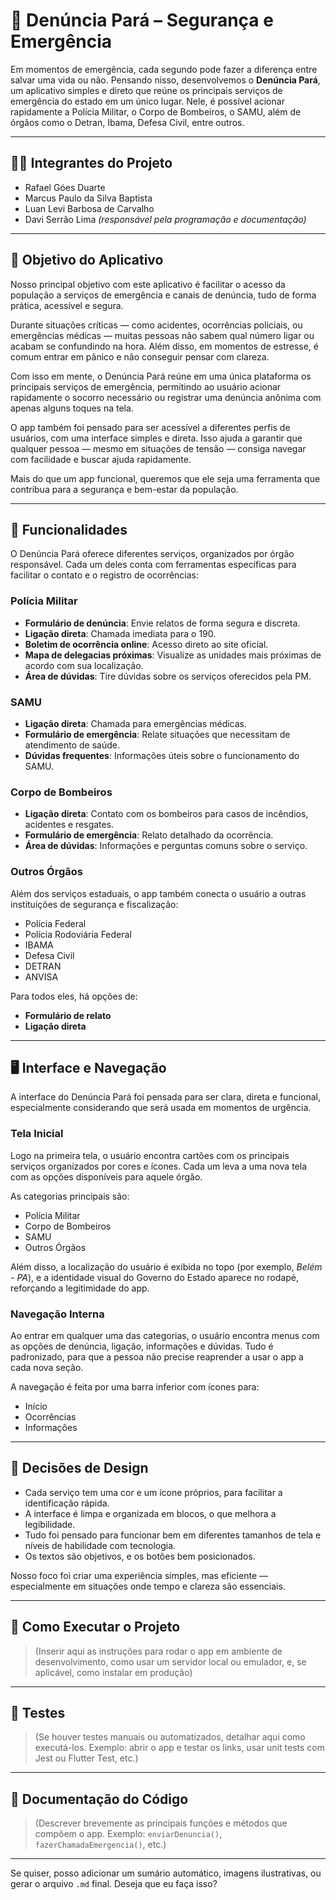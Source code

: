 # 📱 Denúncia Pará – Segurança e Emergência

Em momentos de emergência, cada segundo pode fazer a diferença entre salvar uma vida ou não. Pensando nisso, desenvolvemos o **Denúncia Pará**, um aplicativo simples e direto que reúne os principais serviços de emergência do estado em um único lugar. Nele, é possível acionar rapidamente a Polícia Militar, o Corpo de Bombeiros, o SAMU, além de órgãos como o Detran, Ibama, Defesa Civil, entre outros.

---

## 👨‍💻 Integrantes do Projeto

- Rafael Góes Duarte  
- Marcus Paulo da Silva Baptista  
- Luan Levi Barbosa de Carvalho  
- Davi Serrão Lima *(responsável pela programação e documentação)*

---

## 🎯 Objetivo do Aplicativo

Nosso principal objetivo com este aplicativo é facilitar o acesso da população a serviços de emergência e canais de denúncia, tudo de forma prática, acessível e segura.

Durante situações críticas — como acidentes, ocorrências policiais, ou emergências médicas — muitas pessoas não sabem qual número ligar ou acabam se confundindo na hora. Além disso, em momentos de estresse, é comum entrar em pânico e não conseguir pensar com clareza. 

Com isso em mente, o Denúncia Pará reúne em uma única plataforma os principais serviços de emergência, permitindo ao usuário acionar rapidamente o socorro necessário ou registrar uma denúncia anônima com apenas alguns toques na tela.

O app também foi pensado para ser acessível a diferentes perfis de usuários, com uma interface simples e direta. Isso ajuda a garantir que qualquer pessoa — mesmo em situações de tensão — consiga navegar com facilidade e buscar ajuda rapidamente.

Mais do que um app funcional, queremos que ele seja uma ferramenta que contribua para a segurança e bem-estar da população.

---

## 🔧 Funcionalidades

O Denúncia Pará oferece diferentes serviços, organizados por órgão responsável. Cada um deles conta com ferramentas específicas para facilitar o contato e o registro de ocorrências:

### Polícia Militar

- **Formulário de denúncia**: Envie relatos de forma segura e discreta.  
- **Ligação direta**: Chamada imediata para o 190.  
- **Boletim de ocorrência online**: Acesso direto ao site oficial.  
- **Mapa de delegacias próximas**: Visualize as unidades mais próximas de acordo com sua localização.  
- **Área de dúvidas**: Tire dúvidas sobre os serviços oferecidos pela PM.

### SAMU

- **Ligação direta**: Chamada para emergências médicas.  
- **Formulário de emergência**: Relate situações que necessitam de atendimento de saúde.  
- **Dúvidas frequentes**: Informações úteis sobre o funcionamento do SAMU.

### Corpo de Bombeiros

- **Ligação direta**: Contato com os bombeiros para casos de incêndios, acidentes e resgates.  
- **Formulário de emergência**: Relato detalhado da ocorrência.  
- **Área de dúvidas**: Informações e perguntas comuns sobre o serviço.

### Outros Órgãos

Além dos serviços estaduais, o app também conecta o usuário a outras instituições de segurança e fiscalização:

- Polícia Federal  
- Polícia Rodoviária Federal  
- IBAMA  
- Defesa Civil  
- DETRAN  
- ANVISA

Para todos eles, há opções de:

- **Formulário de relato**  
- **Ligação direta**

---

## 🖥 Interface e Navegação

A interface do Denúncia Pará foi pensada para ser clara, direta e funcional, especialmente considerando que será usada em momentos de urgência.

### Tela Inicial

Logo na primeira tela, o usuário encontra cartões com os principais serviços organizados por cores e ícones. Cada um leva a uma nova tela com as opções disponíveis para aquele órgão.

As categorias principais são:

- Polícia Militar  
- Corpo de Bombeiros  
- SAMU  
- Outros Órgãos

Além disso, a localização do usuário é exibida no topo (por exemplo, *Belém - PA*), e a identidade visual do Governo do Estado aparece no rodapé, reforçando a legitimidade do app.

### Navegação Interna

Ao entrar em qualquer uma das categorias, o usuário encontra menus com as opções de denúncia, ligação, informações e dúvidas. Tudo é padronizado, para que a pessoa não precise reaprender a usar o app a cada nova seção.

A navegação é feita por uma barra inferior com ícones para:

- Início  
- Ocorrências  
- Informações

---

## 🎨 Decisões de Design

- Cada serviço tem uma cor e um ícone próprios, para facilitar a identificação rápida.
- A interface é limpa e organizada em blocos, o que melhora a legibilidade.
- Tudo foi pensado para funcionar bem em diferentes tamanhos de tela e níveis de habilidade com tecnologia.
- Os textos são objetivos, e os botões bem posicionados.

Nosso foco foi criar uma experiência simples, mas eficiente — especialmente em situações onde tempo e clareza são essenciais.

---

## 🚀 Como Executar o Projeto

> (Inserir aqui as instruções para rodar o app em ambiente de desenvolvimento, como usar um servidor local ou emulador, e, se aplicável, como instalar em produção)

---

## 🧪 Testes

> (Se houver testes manuais ou automatizados, detalhar aqui como executá-los. Exemplo: abrir o app e testar os links, usar unit tests com Jest ou Flutter Test, etc.)

---

## 📄 Documentação do Código

> (Descrever brevemente as principais funções e métodos que compõem o app. Exemplo: `enviarDenuncia()`, `fazerChamadaEmergencia()`, etc.)

---

Se quiser, posso adicionar um sumário automático, imagens ilustrativas, ou gerar o arquivo `.md` final. Deseja que eu faça isso?
